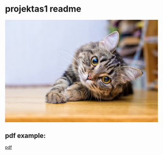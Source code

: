 # projektas1 readme

![aprasymas](./assets/images/cat2.jpg)

## pdf example:

[pdf](./assets/pdfs/cph-aarhus.pdf)
